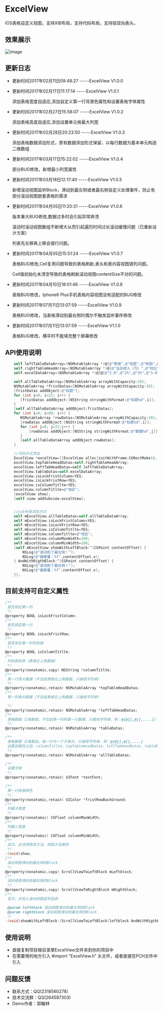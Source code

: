# ExcelView
IOS表格自定义视图，支持XIB布局，支持代码布局，支持锁双向表头。<br>

## 效果展示

![image](https://github.com/RmondJone/ExcelView/blob/master/GIF.gif)

## 更新日志

* 更新时间2017年02月11日09:48:27  -----ExcelView V1.0.0

* 更新时间2017年02月17日11:17:14  -----ExcelView V1.0.1  

  添加表格宽度自适应,添加自定义第一行背景色属性和设置表格字体属性

* 更新时间2017年02月27日15:58:07  -----ExcelView V1.0.2   

  添加表格高度自适应,添加设置单元格最大列宽

* 更新时间2017年02月28日20:23:50  -----ExcelView V1.0.3   

  添加表格数据添加形式，原有数据添加形式保留，以每行数据为基本单元构造二维数组

* 更新时间2017年03月17日15:22:02  -----ExcelView V1.0.4   

  部分BUG修改，新增最小列宽属性

* 更新时间2017年03月18日12:17:40  -----ExcelView V1.0.5   

  新增滚动视图监听Block，滑动到最左侧或者最右侧自定义处理事件，防止有部分滚动视图嵌套表格的需求

* 更新时间2017年04月05日11:20:31  -----ExcelView V1.0.6   

  版本重大BUG修改,数据过多时会引起异常奔溃

  滚动时滚动视图数组不断增大从而引起遍历时间过长滚动缓慢问题（已重新设计方案）

  列表先左移再上移会错行问题。

* 更新时间2017年04月05日15:51:24  -----ExcelView V1.0.7   

  表格BUG修改,Cell复用问题导致的表格刷新,表头和表内容视图错列问题。

  Cell值初始化未清空导致的表格刷新滚动视图contentSize不对的问题。

* 更新时间2017年04月10日18:01:46  -----ExcelView V1.0.8  

  表格BUG修改，Iphone6 Plus手机表格内容视图没有适配的BUG修改

* 更新时间2017年07月11日13:07:59  -----ExcelView V1.0.9  

  表格BUG修改，当表格滑动到最右侧时偶尔不触发监听事件修改

* 更新时间2017年07月11日13:07:59  -----ExcelView V1.1.0  

  表格BUG修改，横平时不能填充整个屏幕修改

## API使用说明

```objective-c
    self.leftTableDataArray=(NSMutableArray *)@[@"塔城",@"哈密",@"和田",@"阿勒泰",@"克州"];
    self.rightTableHeadArray=(NSMutableArray *)@[@"当日收入（万）",@"同比",@"环比",@"当月收入（万）",@"同比",@"环比",@"当年收入（万）",@"同比",@"环比"];
    self.excelDataArray=(NSMutableArray *)@[@[@"2.9",@"2%",@"3%",@"3.0",@"4%",@"5%",@"18",@"4.5%",@"6.8%"],@[@"2.9",@"2%",@"3%",@"3.0",@"4%",@"5%",@"18",@"4.5%",@"6.8%"],@[@"2.9",@"2%",@"3%",@"3.0",@"4%",@"5%",@"18",@"4.5%",@"6.8%"],@[@"2.9",@"2%",@"3%",@"3.0",@"4%",@"5%",@"18",@"4.5%",@"6.8%"],@[@"2.9",@"2%",@"3%",@"3.0",@"4%",@"5%",@"18",@"4.5%",@"6.8%"]];

    self.allTableDataArray=[NSMutableArray arrayWithCapacity:10];
    NSMutableArray *fristDatas=[NSMutableArray arrayWithCapacity:10];
    [fristDatas addObject:@"标题"];
    for (int i=0; i<22; i++) {
       [fristDatas addObject:[NSString stringWithFormat:@"标题%d",i]];
    }
    [self.allTableDataArray addObject:fristDatas];
    for (int i=0; i<99; i++) {
       NSMutableArray *rowDatas=[NSMutableArray arrayWithCapacity:10];
       [rowDatas addObject:[NSString stringWithFormat:@"标题%d",i]];
       for (int j=0; j<22;j++) {
           [rowDatas addObject:[NSString stringWithFormat:@"数据%d",j]];
       }
       [self.allTableDataArray addObject:rowDatas];
    }

    //代码方式添加
    ExcelView *excelView=[[ExcelView alloc]initWithFrame:CGRectMake(0, 280, UIScreenWidth, 270)];
    excelView.topTableHeadDatas=self.rightTableHeadArray;
    excelView.leftTabHeadDatas=self.leftTableDataArray;
    excelView.tableDatas=self.excelDataArray;
    excelView.isLockFristColumn=YES;
    excelView.isLockFristRow=YES;
    excelView.isColumnTitlte=YES;
    excelView.columnTitlte=@"地区";
    [excelView show];
    [self.view addSubview:excelView];


    //xib布局添加方式
    self.mExcelView.allTableDatas=self.allTableDataArray;
    self.mExcelView.isLockFristColumn=YES;
    self.mExcelView.isLockFristRow=YES;
    self.mExcelView.isColumnTitlte=YES;
    self.mExcelView.columnTitlte=@"地区";
    self.mExcelView.columnMaxWidth=200;
    self.mExcelView.columnMinWidth=100;
    [self.mExcelView showWithLeftBlock:^(CGPoint contentOffset) {
        NSLog(@"滚动到了最左侧！");
        NSLog(@"偏移量：%f",contentOffset.x);
    } AndWithRigthBlock:^(CGPoint contentOffset) {
        NSLog(@"滚动到了最右侧！");
        NSLog(@"偏移量：%f",contentOffset.x);
    }];


```
## 目前支持可自定义属性

```objective-c
/**
 是否锁定第一列
 */
@property BOOL isLockFristColumn;
/**
 是否锁定第一行
 */
@property BOOL isLockFristRow;
/**
 是否存在第一列列标题
 */
@property BOOL isColumnTitlte;
/**
 列标题名称（表格左上角数据）
 */
@property(nonatomic,copy) NSString *columnTitlte;
/**
 第一行表头数据（不包括表格左上角数据，只接收字符串）
 */
@property(nonatomic,retain) NSMutableArray *topTableHeadDatas;
/**
 第一列表头数据（不包括表格左上角数据，只接收字符串）

 */
@property(nonatomic,retain) NSMutableArray *leftTabHeadDatas;
/**
 表格数据（2维数组，不包括第一列和第一行数据，只接收字符串，例：@[@[],@[],....]）
 */
@property(nonatomic,retain) NSMutableArray *tableDatas;

/**
 表格数据（2维数组，每一行为一个子单元，只接受字符串，例：@[@[],@[],....]
 设置该属性之后，columnTitlte、topTableHeadDatas、leftTabHeadDatas、tableDatas将被重置。
 */
@property(nonatomic,retain) NSMutableArray *allTableDatas;

/**
 设置字体
 */
@property(nonatomic,retain) UIFont *textFont;

/**
 第一行背景颜色
 */
@property(nonatomic,retain) UIColor *fristRowBackGround;
/**
 列最大宽度
 */
@property(nonatomic) CGFloat columnMaxWidth;
/**
 列最小宽度
 */
@property(nonatomic) CGFloat columnMinWidth;
/**
 显示，必须调用该方法，视图才会展现
 */
-(void)show;
/**
 滚动视图滑动到最左侧的Block
 */
@property(nonatomic,copy) ScrollViewToLeftBlock mLeftblock;
/**
 滚动视图滑动到最右侧的Block
 */
@property(nonatomic,copy) ScrollViewToRightBlock mRightblock;
/**
 显示，并加入滚动视图监听回调

 @param leftblock 滚动视图滑动到最左侧的Block
 @param rightblock 滚动视图滑动到最右侧的Block
 */
-(void)showWithLeftBlock:(ScrollViewToLeftBlock)leftblock AndWithRigthBlock:(ScrollViewToRightBlock) rightblock;


```
## 使用说明
* 直接复制项目根目录里ExcelView文件夹到你的项目中
* 在需要用的地方引入 #import "ExcelView.h" 头文件，或者直接在PCH文件中引入

## 问题反馈
* 联系方式：QQ(2318560278）
* 技术交流群：QQ(264587303)
* Demo作者：郭翰林
